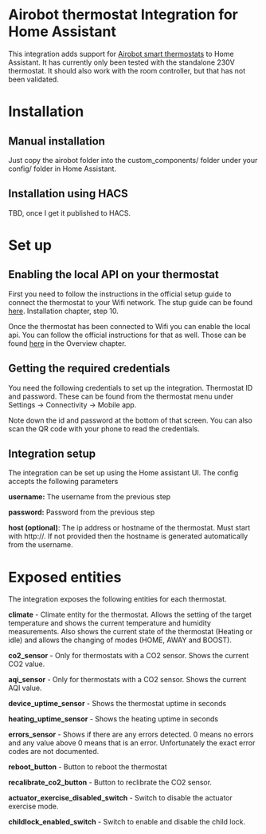 # Airobot thermostat Integration for Home Assistant

This integration adds support for [Airobot smart thermostats](https://airobothome.com/en/smart-thermostat/) to Home Assistant. It has currently only been tested with the standalone 230V thermostat. It should also work with the room controller, but that has not been validated.

# Installation

## Manual installation

Just copy the airobot folder into the custom_components/ folder under your config/ folder in Home Assistant. 

## Installation using HACS

TBD, once I get it published to HACS.


# Set up

## Enabling the local API on your thermostat

First you need to follow the instructions in the official setup guide to connect the thermostat to your Wifi network. The stup guide can be found [here](https://airobothome.com/documents/heating/airobot-heating-thermostat-en.pdf). Installation chapter, step 10.

Once the thermostat has been connected to Wifi you can enable the local api. You can follow the official instructions for that as well. Those can be found [here](https://airobothome.com/documents/heating/airobot-heating-local-api-guide-en.pdf) in the Overview chapter.

## Getting the required credentials

You need the following credentials to set up the integration. Thermostat ID and password. These can be found from the thermostat menu under Settings -> Connectivity -> Mobile app.

Note down the id and password at the bottom of that screen. You can also scan the QR code with your phone to read the credentials.

## Integration setup

The integration can be set up using the Home assistant UI. The config accepts the following parameters

**username:** The username from the previous step

**password:** Password from the previous step

**host (optional)**: The ip address or hostname of the thermostat. Must start with http://. If not provided then the hostname is generated automatically from the username.

# Exposed entities

The integration exposes the following entities for each thermostat.

**climate** - Climate entity for the thermostat. Allows the setting of the target temperature and shows the current temperature and humidity measurements. Also shows the current state of the thermostat (Heating or idle) and allows the changing of modes (HOME, AWAY and BOOST).

**co2_sensor** - Only for thermostats with a CO2 sensor. Shows the current CO2 value.

**aqi_sensor** - Only for thermostats with a CO2 sensor. Shows the current AQI value.

**device_uptime_sensor** - Shows the thermostat uptime in seconds

**heating_uptime_sensor** - Shows the heating uptime in seconds

**errors_sensor** - Shows if there are any errors detected. 0 means no errors and any value above 0 means that is an error. Unfortunately the exact error codes are not documented.

**reboot_button** - Button to reboot the thermostat

**recalibrate_co2_button** - Button to reclibrate the CO2 sensor.

**actuator_exercise_disabled_switch** - Switch to disable the actuator exercise mode.

**childlock_enabled_switch** - Switch to enable and disable the child lock.
